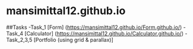 # mansimittal12.github.io
##Tasks
-Task_1 [Form] (https://mansimittal12.github.io/Form.github.io/)
-Task_4 [Calculator] (https://mansimittal12.github.io/Calculator.github.io/)
-Task_2,3,5 [Portfolio (using grid & parallax)]
